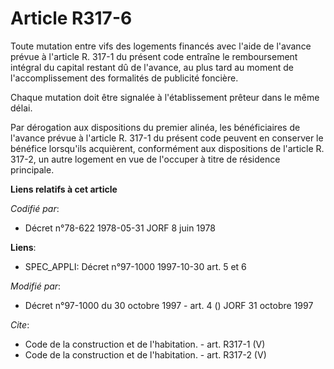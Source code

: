 # Article R317-6

Toute mutation entre vifs des logements financés avec l'aide de l'avance prévue à l'article R. 317-1 du présent code entraîne
le remboursement intégral du capital restant dû de l'avance, au plus tard au moment de l'accomplissement des formalités de
publicité foncière. 

Chaque mutation doit être signalée à l'établissement prêteur dans le même délai. 

Par dérogation aux dispositions du premier alinéa, les bénéficiaires de l'avance prévue à l'article R. 317-1 du présent code
peuvent en conserver le bénéfice lorsqu'ils acquièrent, conformément aux dispositions de l'article R. 317-2, un autre
logement en vue de l'occuper à titre de résidence principale.

**Liens relatifs à cet article**

_Codifié par_:

  - Décret n°78-622 1978-05-31 JORF 8 juin 1978

**Liens**:

  - SPEC_APPLI: Décret n°97-1000 1997-10-30 art. 5 et 6

_Modifié par_:

  - Décret n°97-1000 du 30 octobre 1997 - art. 4 () JORF 31 octobre 1997

_Cite_:

  - Code de la construction et de l'habitation. - art. R317-1 (V)
  - Code de la construction et de l'habitation. - art. R317-2 (V)
